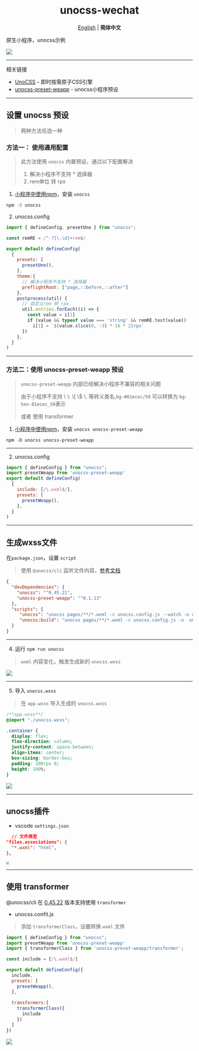 <H1 align='center'>
unocss-wechat
</H1>


<p align='center'>
<a href="https://github.com/MellowCo/unocss-wechat/blob/main/readme.md">English</a> | <b>简体中文</b>
</p>

原生小程序，unocss示例

![](https://fastly.jsdelivr.net/gh/MellowCo/image-host/2022/202209141354363.gif)

---

相关链接
* [UnoCSS](https://github.com/unocss/unocss) - 即时按需原子CSS引擎
* [unocss-preset-weapp](https://github.com/MellowCo/unocss-preset-weapp) - unocss小程序预设

---
## 设置 unocss 预设

> 两种方法任选一种

### 方法一： 使用通用配置

> 此方法使用 `unocss` 内置预设，通过以下配置解决
>
> 1. 解决小程序不支持 * 选择器
> 2. rem单位 转 rpx

1. [小程序中使用npm](https://developers.weixin.qq.com/miniprogram/dev/devtools/npm.html)，安装 `unocss`

```sh
npm -D unocss
```



2. unocss.config

```js
import { defineConfig, presetUno } from "unocss";

const remRE = /^-?[\.\d]+rem$/

export default defineConfig(
  {
    presets: [
      presetUno(),
    ],
    theme:{
      // 解决小程序不支持 * 选择器
      preflightRoot: ["page,::before,::after"]
    },
    postprocess(util) {
      // 自定义rem 转 rpx
      util.entries.forEach((i) => {
        const value = i[1]
        if (value && typeof value === 'string' && remRE.test(value))
          i[1] = `${value.slice(0, -3) * 16 * 2}rpx`
      })
    },
  }
)
```



---

### 方法二：使用 unocss-preset-weapp 预设

> `unocss-preset-weapp` 内部已经解决小程序不兼容的相关问题
>
> 由于小程序不支持 \\ \\: \\[ \\$ \\. 等转义类名,`bg-#81ecec/50` 可以转换为 `bg-hex-81ecec_50`表示
>
> 或者 使用 transformer

1. [小程序中使用npm](https://developers.weixin.qq.com/miniprogram/dev/devtools/npm.html)，安装 `unocss unocss-preset-weapp`

```shell
npm -D unocss unocss-preset-weapp
```

---
2. unocss.config

```js
import { defineConfig } from "unocss";
import presetWeapp from 'unocss-preset-weapp'
export default defineConfig(
  {
    include: [/\.wxml$/],
    presets: [
      presetWeapp(),
    ],
  }
)
```

---
## 生成wxss文件

在`package.json`，设置 `script`

> 使用 `@unocss/cli` 监听文件内容，[参考文档](https://github.com/unocss/unocss/tree/main/packages/cli)
```json
{
  "devDependencies": {
    "unocss": "^0.45.21",
    "unocss-preset-weapp": "^0.1.13"
  },
  "scripts": {
     "unocss": "unocss pages/**/*.wxml -c unocss.config.js --watch -o unocss.wxss",
     "unocss:build": "unocss pages/**/*.wxml -c unocss.config.js -o  unocss.wxss"
  }
}
```


---
4. 运行 `npm run unocss`
> `wxml` 内容变化，触发生成新的 `unocss.wxss`

![](https://fastly.jsdelivr.net/gh/MellowCo/image-host/2022/202209141401533.png)


---
5. 导入 `unocss.wxss`
> 在 `app.wxss` 导入生成的 `unocss.wxss`

```css
/**app.wxss**/
@import "./unocss.wxss";

.container {
  display: flex;
  flex-direction: column;
  justify-content: space-between;
  align-items: center;
  box-sizing: border-box;
  padding: 200rpx 0;
  height: 100%;
}
```

![](https://fastly.jsdelivr.net/gh/MellowCo/image-host/2022/202209141354363.gif)

---

## unocss插件

* vscode `settings.json`

```json
  // 文件类型
"files.associations": {
  "*.wxml": "html",
},
```

<img src="https://fastly.jsdelivr.net/gh/MellowCo/image-host/2022/202209212036840.gif" style="zoom:50%;" />



---

## 使用 transformer
@unocss/cli 在 [0.45.22](https://github.com/unocss/unocss/releases/tag/v0.45.22) 版本支持使用 `transformer`

* unocss.confit.js
> 添加 `transformerClass`，设置转换 `wxml` 文件
```js
import { defineConfig } from "unocss";
import presetWeapp from 'unocss-preset-weapp'
import { transformerClass } from 'unocss-preset-weapp/transformer';

const include = [/\.wxml$/]

export default defineConfig({
  include,
  presets: [
    presetWeapp(),
  ],
  
  transformers:[
    transformerClass({
      include
    })
  ]
})
```

![](https://fastly.jsdelivr.net/gh/MellowCo/image-host/2022/202209212019320.gif)



